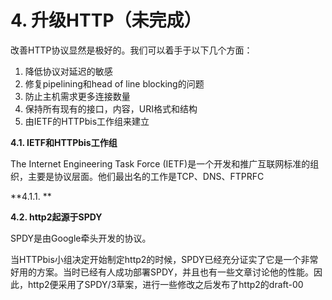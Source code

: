 # 4. 升级HTTP（未完成）

改善HTTP协议显然是极好的。我们可以着手于以下几个方面：

  1. 降低协议对延迟的敏感
  2. 修复pipelining和head of line blocking的问题
  3. 防止主机需求更多连接数量
  4. 保持所有现有的接口，内容，URI格式和结构
  5. 由IETF的HTTPbis工作组来建立

**4.1. IETF和HTTPbis工作组**

The Internet Engineering Task Force (IETF)是一个开发和推广互联网标准的组织，主要是协议层面。他们最出名的工作是TCP、DNS、FTPRFC

**4.1.1. **

**4.2. http2起源于SPDY**

SPDY是由Google牵头开发的协议。

当HTTPbis小组决定开始制定http2的时候，SPDY已经充分证实了它是一个非常好用的方案。当时已经有人成功部署SPDY，并且也有一些文章讨论他的性能。因此，http2便采用了SPDY/3草案，进行一些修改之后发布了http2的draft-00